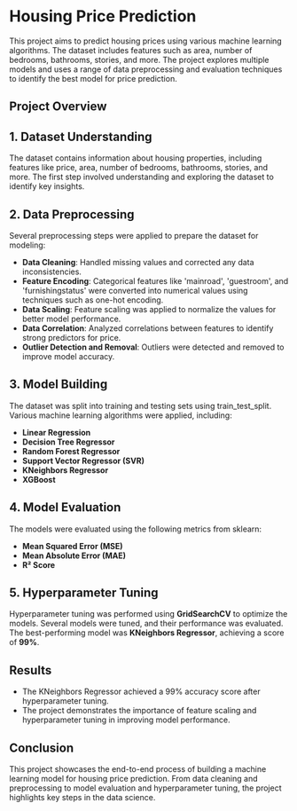 # Housing Price Prediction
This project aims to predict housing prices using various machine learning algorithms. The dataset includes features such as area, number of bedrooms, bathrooms, stories, and more. The project explores multiple models and uses a range of data preprocessing and evaluation techniques to identify the best model for price prediction.

## Project Overview
## 1. Dataset Understanding
The dataset contains information about housing properties, including features like price, area, number of bedrooms, bathrooms, stories, and more. The first step involved understanding and exploring the dataset to identify key insights.

## 2. Data Preprocessing
Several preprocessing steps were applied to prepare the dataset for modeling:
- **Data Cleaning**: Handled missing values and corrected any data inconsistencies.
- **Feature Encoding**: Categorical features like 'mainroad', 'guestroom', and 'furnishingstatus' were converted into numerical values using techniques such as one-hot encoding.
- **Data Scaling**: Feature scaling was applied to normalize the values for better model performance.
- **Data Correlation**: Analyzed correlations between features to identify strong predictors for price.
- **Outlier Detection and Removal**: Outliers were detected and removed to improve model accuracy.
## 3. Model Building
The dataset was split into training and testing sets using train_test_split. Various machine learning algorithms were applied, including:
- **Linear Regression**
- **Decision Tree Regressor**
- **Random Forest Regressor**
- **Support Vector Regressor (SVR)**
- **KNeighbors Regressor**
- **XGBoost**
## 4. Model Evaluation
The models were evaluated using the following metrics from sklearn:
- **Mean Squared Error (MSE)**
- **Mean Absolute Error (MAE)**
- **R² Score**
## 5. Hyperparameter Tuning
Hyperparameter tuning was performed using **GridSearchCV** to optimize the models. Several models were tuned, and their performance was evaluated. The best-performing model was **KNeighbors Regressor**, achieving a score of **99%**.


   
## Results
- The KNeighbors Regressor achieved a 99% accuracy score after hyperparameter tuning.
- The project demonstrates the importance of feature scaling and hyperparameter tuning in improving model performance.

## Conclusion
This project showcases the end-to-end process of building a machine learning model for housing price prediction. From data cleaning and preprocessing to model evaluation and hyperparameter tuning, the project highlights key steps in the data science.
   
